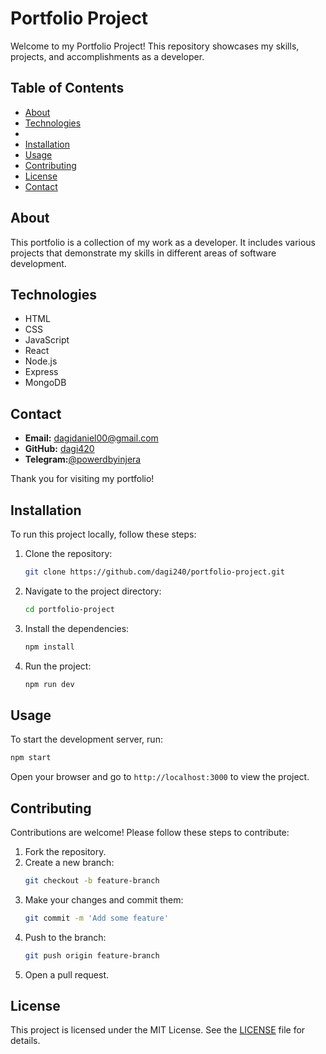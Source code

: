 # Portfolio Project

Welcome to my Portfolio Project! This repository showcases my skills, projects, and accomplishments as a developer.

## Table of Contents

- [About](#about)
- [Technologies](#technologies)
- 
- [Installation](#installation)
- [Usage](#usage)
- [Contributing](#contributing)
- [License](#license)
- [Contact](#contact)

## About

This portfolio is a collection of my work as a developer. It includes various projects that demonstrate my skills in different areas of software development.

## Technologies

- HTML
- CSS
- JavaScript
- React
- Node.js
- Express
- MongoDB


## Contact

- **Email:** dagidaniel00@gmail.com
- **GitHub:** [dagi420](https://github.com/dagi240)
- **Telegram:**[@powerdbyinjera](https://t.me/powerdbyinjera)

Thank you for visiting my portfolio!
## Installation

To run this project locally, follow these steps:

1. Clone the repository:
    ```bash
    git clone https://github.com/dagi240/portfolio-project.git
    ```
2. Navigate to the project directory:
    ```bash
    cd portfolio-project
    ```
3. Install the dependencies:
    ```bash
    npm install
    ```
4.  Run the project:
    ```bash
    npm run dev
    ```

## Usage

To start the development server, run:
```bash
npm start
```
Open your browser and go to `http://localhost:3000` to view the project.

## Contributing

Contributions are welcome! Please follow these steps to contribute:

1. Fork the repository.
2. Create a new branch:
    ```bash
    git checkout -b feature-branch
    ```
3. Make your changes and commit them:
    ```bash
    git commit -m 'Add some feature'
    ```
4. Push to the branch:
    ```bash
    git push origin feature-branch
    ```
5. Open a pull request.

## License

This project is licensed under the MIT License. See the [LICENSE](LICENSE) file for details.